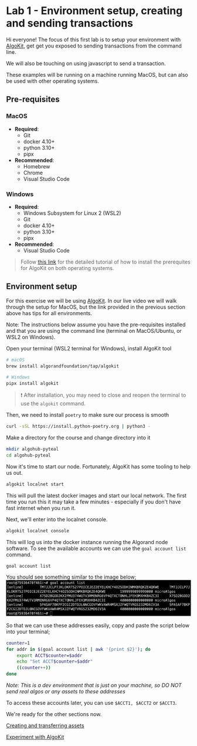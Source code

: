 # Lab 1 - Environment setup, creating and sending transactions

Hi everyone! The focus of this first lab is to setup your environment with [AlgoKit](https://developer.algorand.org/algokit/), get get you exposed to sending transactions from the command line.

We will also be touching on using javascript to send a transaction.

These examples will be running on a machine running MacOS, but can also be used with other operating systems.

## Pre-requisites

### MacOS

- **Required**:
  - Git
  - docker 4.10+
  - python 3.10+
  - pipx
- **Recommended**:
  - Homebrew
  - Chrome
  - Visual Studio Code

### Windows

- **Required**:
  - Windows Subsystem for Linux 2 (WSL2)
  - Git
  - docker 4.10+
  - python 3.10+
  - pipx
- **Recommended**:
  - Visual Studio Code

> Follow [this link](https://developer.algorand.org/algokit/) for the detailed tutorial of how to install the prerequites for AlgoKit on both operating systems.

## Environment setup

For this exercise we will be using [AlgoKit](https://developer.algorand.org/algokit/). In our live video we will walk through the setup for MacOS, but the link provided in the previous section above has tips for all environments.

Note: The instructions below assume you have the pre-requisites installed and that you are using the command line (terminal on MacOS/Ubuntu, or WSL2 on Windows).

Open your terminal (WSL2 terminal for Windows), install AlgoKit tool

```bash
# macOS
brew install algorandfoundation/tap/algokit
```

```bash
# Windows
pipx install algokit
```

> :exclamation: After installation, you may need to close and reopen the terminal to use the `algokit` command.

Then, we need to install `poetry` to make sure our process is smooth

```bash
curl -sSL https://install.python-poetry.org | python3 -
```

Make a directory for the course and change directory into it

```bash
mkdir algohub-pyteal
cd algohub-pyteal
```

Now it's time to start our node. Fortunately, AlgoKit has some tooling to help us out.

```bash
algokit localnet start
```

This will pull the latest docker images and start our local network. The first time you run this it may take a few minutes - especially if you don't have fast internet when you run it.

Next, we'll enter into the localnet console.

```bash
algokit localnet console
```
This will log us into the docker instance running the Algorand node software. To see the available accounts we can use the `goal account list` command.

```bash
goal account list
```

You should see something similar to the image below;
![account list](./account_list.png)

So that we can use these addresses easily, copy and paste the script below into your terminal;

```bash
counter=1
for addr in $(goal account list | awk '{print $2}'); do
    export ACCT$counter=$addr
    echo "Set ACCT$counter=$addr"
    ((counter++))
done
```
*Note: This is a dev environment that is just on your machine, so DO NOT send real algos or any assets to these addresses*

To access these accounts later, you can use `$ACCT1, $ACCT2` or `$ACCT3`.

We're ready for the other sections now.

[Creating and transferring assets](Assets.md)

[Experiment with AlgoKit](Experiment.md)